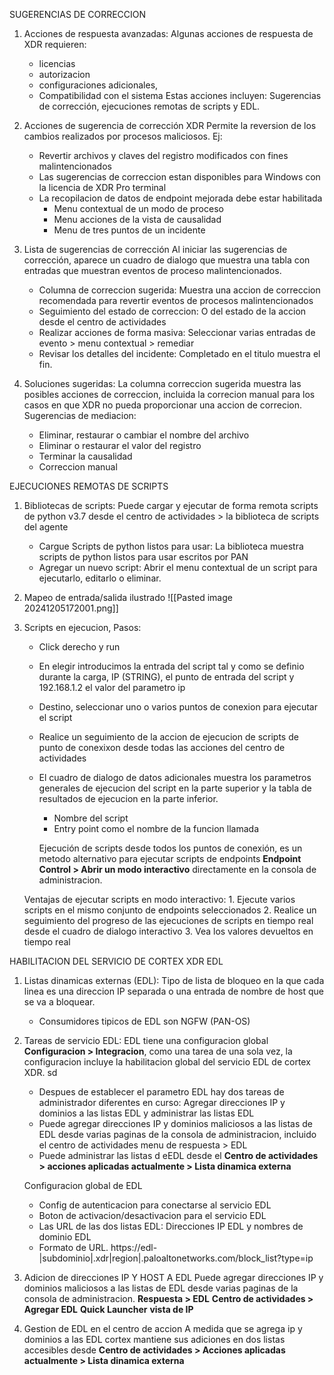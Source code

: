SUGERENCIAS DE CORRECCION
1. Acciones de respuesta avanzadas: Algunas acciones de respuesta de XDR requieren: 
   - licencias
   - autorizacion
   - configuraciones adicionales,
   - Compatibilidad con el sistema
   Estas acciones incluyen: Sugerencias de corrección, ejecuciones remotas de scripts y EDL.
2. Acciones de sugerencia de corrección
   XDR Permite la reversion de los cambios realizados por procesos maliciosos. Ej:
   - Revertir archivos y claves del registro modificados con fines malintencionados
   - Las sugerencias de correccion estan disponibles para Windows con la licencia de XDR Pro terminal
   - La recopilacion de datos de endpoint mejorada debe estar habilitada
		- Menu contextual de un modo de proceso
		- Menu acciones de la vista de causalidad
		- Menu de tres puntos de un incidente

3. Lista de sugerencias de corrección
	Al iniciar las sugerencias de corrección, aparece un cuadro de dialogo que muestra una tabla con entradas que muestran eventos de proceso malintencionados.
	- Columna de correccion sugerida: Muestra una accion de correccion recomendada para revertir eventos de procesos malintencionados
	- Seguimiento del estado de correccion: O del estado de la accion desde el centro de actividades
	- Realizar acciones de forma masiva: Seleccionar varias entradas de evento > menu contextual > remediar
	- Revisar los detalles del incidente: Completado en el titulo muestra el fin.

4. Soluciones sugeridas: La columna correccion sugerida muestra las posibles acciones de correccion, incluida la correcion manual para los casos en que XDR no pueda proporcionar una accion de correcion.
   Sugerencias de mediacion:
   - Eliminar, restaurar o cambiar el nombre del archivo
   - Eliminar o restaurar el valor del registro
   - Terminar la causalidad
   - Correccion manual


EJECUCIONES REMOTAS DE SCRIPTS
1. Bibliotecas de scripts: Puede cargar y ejecutar de forma remota scripts de python v3.7 desde el centro de actividades > la biblioteca de scripts del agente
	- Cargue Scripts de python listos para usar: La biblioteca muestra scripts de python listos para usar escritos por PAN
	- Agregar un nuevo script: Abrir el menu contextual de un script para ejecutarlo, editarlo o eliminar.

2. Mapeo de entrada/salida ilustrado
   ![[Pasted image 20241205172001.png]]
3. Scripts en ejecucion, Pasos:
   - Click derecho y run
   - En elegir introducimos la entrada del script tal y como se definio durante la carga, IP (STRING), el punto de entrada del script y 192.168.1.2 el valor del parametro ip
   - Destino, seleccionar uno o varios puntos de conexion para ejecutar el script
   - Realice un seguimiento de la accion de ejecucion de scripts de punto de conexixon desde todas las acciones del centro de actividades
   - El cuadro de dialogo de datos adicionales muestra los parametros generales de ejecucion del script en la parte superior y la tabla de resultados de ejecucion en la parte inferior.
	   - Nombre del script
	   - Entry point como el nombre de la funcion llamada
	 
	 Ejecución de scripts desde todos los puntos de conexión, es un metodo alternativo para ejecutar scripts de endpoints **Endpoint Control > Abrir un modo interactivo** directamente en la consola de administracion.

	Ventajas de ejecutar scripts en modo interactivo:
		1. Ejecute varios scripts en el mismo conjunto de endpoints seleccionados
		2. Realice un seguimiento del progreso de las ejecuciones de scripts en tiempo real desde el cuadro de dialogo interactivo
		3. Vea los valores devueltos en tiempo real


HABILITACION DEL SERVICIO DE CORTEX XDR EDL
1. Listas dinamicas externas (EDL): Tipo de lista de bloqueo en la que cada linea es una direccion IP separada o una entrada de nombre de host que se va a bloquear.
   - Consumidores tipicos de EDL son NGFW (PAN-OS)

2. Tareas de servicio EDL: EDL tiene una configuracion global **Configuracion > Integracion**, como una tarea de una sola vez, la configuracion incluye la habilitacion global del servicio EDL de cortex XDR.
   sd
   - Despues de establecer el parametro EDL hay dos tareas de administrador diferentes en curso: Agregar direcciones IP y dominios a las listas EDL y administrar las listas EDL
   - Puede agregar direcciones IP y dominios maliciosos a las listas de EDL desde varias paginas de la consola de administracion, incluido el centro de actividades menu de respuesta > EDL
   - Puede administrar las listas d eEDL desde el **Centro de actividades > acciones aplicadas actualmente > Lista dinamica externa**
	
	Configuracion global de EDL
	- Config de autenticacion para conectarse al servicio EDL
	- Boton de activacion/desactivacion para el servicio EDL
	- Las URL de las dos listas EDL: Direcciones IP EDL y nombres de dominio EDL
	- Formato de URL. https://edl-|subdominio|.xdr|region|.paloaltonetworks.com/block_list?type=ip

3. Adicion de direcciones IP Y HOST A EDL
   Puede agregar direcciones IP y dominios maliciosos a las listas de EDL desde varias paginas de la consola de administracion. 
   **Respuesta > EDL**
   **Centro de actividades > Agregar EDL**
   **Quick Launcher**
   **vista de IP**

4. Gestion de EDL en el centro de accion
   A medida que se agrega ip y dominios a las EDL cortex mantiene sus adiciones en dos listas accesibles desde **Centro de actividades > Acciones aplicadas actualmente > Lista dinamica externa**


